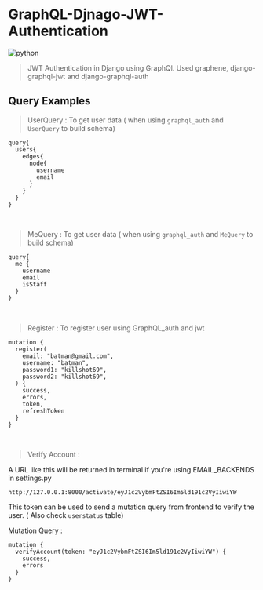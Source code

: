 # GraphQL-Djnago-JWT-Authentication

![python](https://img.shields.io/badge/python-3.6%20%7C%203.7%20%7C%203.8-blue) 
> JWT Authentication in Django using GraphQl. Used graphene, django-graphql-jwt and django-graphql-auth


## Query Examples

> UserQuery : To get user data ( when using `graphql_auth` and `UserQuery` to build schema)

```
query{
  users{
    edges{
      node{
        username
        email
      }
    }
  }
}
```
<br>

> MeQuery : To get user data ( when using `graphql_auth` and `MeQuery` to build schema)

```
query{
  me {
    username
    email
    isStaff
  }
}
```
<br>

>  Register : To register user using GraphQL_auth and jwt

```
mutation {
  register(
    email: "batman@gmail.com",
    username: "batman",
    password1: "killshot69",
    password2: "killshot69",
  ) {
    success,
    errors,
    token,
    refreshToken
  }
}
```
<br>

>  Verify Account :

A URL like this will be returned in terminal if you're using EMAIL_BACKENDS in settings.py

```
http://127.0.0.1:8000/activate/eyJ1c2VybmFtZSI6Im5ld191c2VyIiwiYW
```
This token can be used to send a mutation query from frontend to verify the user. 
( Also check `userstatus` table)

Mutation Query : 

```
mutation {
  verifyAccount(token: "eyJ1c2VybmFtZSI6Im5ld191c2VyIiwiYW") {
    success,
    errors
  }
}
```